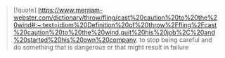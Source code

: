 > [!quote] https://www.merriam-webster.com/dictionary/throw/fling/cast%20caution%20to%20the%20wind#:~:text=idiom%20Definition%20of%20throw%2Ffling%2Fcast%20caution%20to%20the%20wind,quit%20his%20job%2C%20and%20started%20his%20own%20company.
> to stop being careful and do something that is dangerous or that might result in failure

